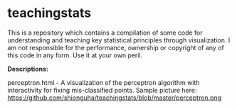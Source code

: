 teachingstats
=============

This is a repository which contains a compilation of some code for understanding and teaching key statistical principles through visualization. I am not responsible for the performance, ownership or copyright of any of this code in any form. Use it at your own peril.

**Descriptions:**

perceptron.html - A visualization of the perceptron algorithm with interactivity for fixing mis-classified points. Sample picture here: https://github.com/shionguha/teachingstats/blob/master/perceptron.png
